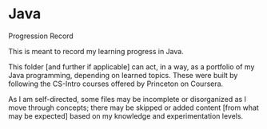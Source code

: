 # Java
 Progression Record

This is meant to record my learning progress in Java.

This folder [and further if applicable] can act, in a way, as a portfolio of my Java programming, depending on learned topics. These were built by following the CS-Intro courses offered by Princeton on Coursera.

As I am self-directed, some files may be incomplete or disorganized as I move through concepts; there may be skipped or added content [from what may be expected] based on my knowledge and experimentation levels.
